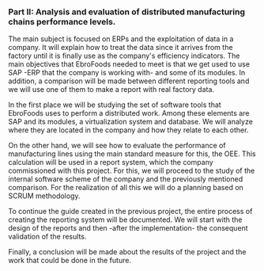 ### Part II: Analysis and evaluation of distributed manufacturing chains performance levels.
The main subject is focused on ERPs and the exploitation of data in a company. It will explain how to treat the data since it arrives from the factory until it is finally use as the company's efficiency indicators. The main objectives that EbroFoods needed to meet is that we get used to use SAP -ERP that the company is working with- and
some of its modules. In addition, a comparison will be made between different reporting tools and we will use one of them to make a report with real factory data.

In the first place we will be studying the set of software tools that EbroFoods uses to perform a distributed work. Among these elements are SAP and its modules, a virtualization system and database. We will analyze where they are located in the company and how they relate to each other.

On the other hand, we will see how to evaluate the performance of manufacturing lines using the main standard measure for this, the OEE. This calculation will be used in a report system, which the company commissioned with this project. For this, we will proceed to the study of the internal software scheme of the company and the previously mentioned comparison. For the realization of all this we will do a planning based on SCRUM methodology.

To continue the guide created in the previous project, the entire process of creating the reporting system will be documented. We will start with the design of the reports and then -after the implementation- the consequent validation of the results.

Finally, a conclusion will be made about the results of the project and the work that could be
done in the future.
